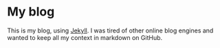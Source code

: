 # My blog

This is my blog, using [Jekyll](http://jekyllrb.com/). I was tired of other online blog engines and wanted to keep all my context in markdown on GitHub.
